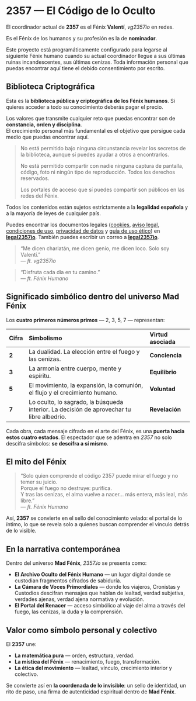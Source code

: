 # 2357 — El Código de lo Oculto

El coordinador actual de **2357** es el Fénix **Valentí**, *vg2357io* en redes.

Es el Fénix de los humanos y su profesión es la de **nominador**.

Este proyecto está programáticamente configurado para legarse al siguiente Fénix humano cuando su actual coordinador llegue a sus últimas ruinas incandescentes, sus últimas cenizas. Toda información personal que puedas encontrar aquí tiene el debido consentimiento por escrito.

## Biblioteca Criptográfica

Esta es la **biblioteca pública y criptográfica de los Fénix humanos**. Si quieres acceder a todo su conocimiento deberás pagar el precio.

Los valores que transmite cualquier reto que puedas encontrar son de **constancia, orden y disciplina**.  
El crecimiento personal más fundamental es el objetivo que persigue cada medio que puedas encontrar aquí.

> No está permitido bajo ninguna circunstancia revelar los secretos de la biblioteca, aunque sí puedes ayudar a otros a encontrarlos.
>
> No está permitido compartir con nadie ninguna captura de pantalla, código, foto ni ningún tipo de reproducción. Todos los derechos reservados.
>
> Los portales de acceso que sí puedes compartir son públicos en las redes del Fénix.

Todos los contenidos están sujetos estrictamente a la **legalidad española** y a la mayoría de leyes de cualquier país.

Puedes encontrar los documentos legales ([cookies](https;//2357.io/#/cookies), [aviso legal](https;//2357.io/#/aviso_legal), [condiciones de uso](https;//2357.io/#/condiciones_de_uso), [privacidad de datos](https;//2357.io/#/privacidad_de_datos) y [guía de uso ético](https;//2357.io/#/guía_de_uso_etica)) en [**legal2357io**](https://legal.2357.io). También puedes escribir un correo a [**legal2357io**](mailto:legal@2357.io).

> “Me dicen charlatán, me dicen genio, me dicen loco. Solo soy Valentí.”  
> — *ft. vg2357io*

> “Disfruta cada día en tu camino.”  
> — *ft. Fénix Humano*

## Significado simbólico dentro del universo Mad Fénix

Los **cuatro primeros números primos** — 2, 3, 5, 7 — representan:

| Cifra | Simbolismo | Virtud asociada |
|:------|:------------|:----------------|
| **2** | La dualidad. La elección entre el fuego y las cenizas. | **Conciencia** |
| **3** | La armonía entre cuerpo, mente y espíritu. | **Equilibrio** |
| **5** | El movimiento, la expansión, la comunión, el flujo y el crecimiento humano. | **Voluntad** |
| **7** | Lo oculto, lo sagrado, la búsqueda interior. La decisión de aprovechar tu libre albedrío. | **Revelación** |

Cada obra, cada mensaje cifrado en el arte del Fénix, es una **puerta hacia estos cuatro estados**. El espectador que se adentra en *2357* no solo descifra símbolos: **se descifra a sí mismo**.

## El mito del Fénix

> “Solo quien comprende el código 2357 puede mirar el fuego y no temer su juicio.  
> Porque el fuego no destruye: purifica.  
> Y tras las cenizas, el alma vuelve a nacer… más entera, más leal, más libre.”  
> — *ft. Fénix Humano*

Así, **2357** se convierte en el sello del conocimiento velado: el portal de lo íntimo, lo que se revela solo a quienes buscan comprender el vínculo detrás de lo visible.

## En la narrativa contemporánea

Dentro del universo **Mad Fénix**, *2357.io* se presenta como:

- **El Archivo Oculto del Fénix Humano** — un lugar digital donde se custodian fragmentos cifrados de sabiduría.
- **La Cámara de Voces Primordiales** — donde los viajeros, Cronistas y Custodios descifran mensajes que hablan de lealtad, verdad subjetiva, verdades ajenas, verdad ajena normativa y evolución.
- **El Portal del Renacer** — acceso simbólico al viaje del alma a través del fuego, las cenizas, la duda y la comprensión.

## Valor como símbolo personal y colectivo

El **2357** une:

- **La matemática pura** — orden, estructura, verdad.
- **La mística del Fénix** — renacimiento, fuego, transformación.
- **La ética del movimiento** — lealtad, vínculo, crecimiento interior y colectivo.

Se convierte así en **la coordenada de lo invisible**: un sello de identidad, un rito de paso, una firma de autenticidad espiritual dentro de **Mad Fénix**.

